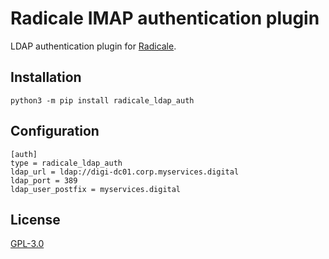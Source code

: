 # Radicale IMAP authentication plugin

LDAP authentication plugin for [Radicale](http://radicale.org/).

## Installation

    python3 -m pip install radicale_ldap_auth

## Configuration

    [auth]
    type = radicale_ldap_auth
    ldap_url = ldap://digi-dc01.corp.myservices.digital
    ldap_port = 389
    ldap_user_postfix = myservices.digital

## License

[GPL-3.0](LICENSE)

